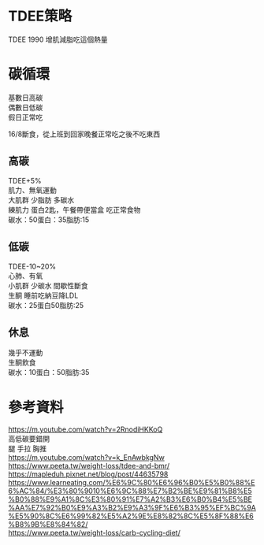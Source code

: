 # TDEE策略
TDEE 1990 增肌減脂吃這個熱量  

# 碳循環  
基數日高碳  
偶數日低碳  
假日正常吃  

16/8斷食，從上班到回家晚餐正常吃之後不吃東西  

## 高碳 
TDEE+5%  
肌力、無氧運動  
大肌群 少脂肪 多碳水  
練肌力 蛋白2匙，午餐帶便當盒 吃正常食物   
碳水：50蛋白：35脂肪:15  

## 低碳 
TDEE-10~20%  
心肺、有氧  
小肌群 少碳水 間歇性斷食   
生酮 睡前吃納豆降LDL   
碳水：25蛋白50脂肪:25  

## 休息
幾乎不運動  
生酮飲食    
碳水：10蛋白：50脂肪:35  

# 參考資料
https://m.youtube.com/watch?v=2RnodiHKKoQ  
高低碳要錯開  
腿 手拉 胸推  
https://m.youtube.com/watch?v=k_EnAwbkgNw  
https://www.peeta.tw/weight-loss/tdee-and-bmr/  
https://mapleduh.pixnet.net/blog/post/44635798  
https://www.learneating.com/%E6%9C%80%E6%96%B0%E5%B0%88%E6%AC%84/%E3%80%9010%E6%9C%88%E7%B2%BE%E9%81%B8%E5%B0%88%E9%A1%8C%E3%80%91%E7%A2%B3%E6%B0%B4%E5%BE%AA%E7%92%B0%E9%A3%B2%E9%A3%9F%E6%B3%95%EF%BC%9A%E5%90%8C%E6%99%82%E5%A2%9E%E8%82%8C%E5%8F%88%E6%B8%9B%E8%84%82/    
https://www.peeta.tw/weight-loss/carb-cycling-diet/
